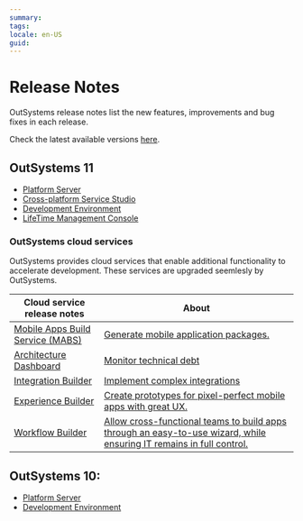 ```yaml
---
summary:
tags:
locale: en-US
guid:
---
```

# Release Notes

OutSystems release notes list the new features, improvements and bug fixes in each release.

Check the latest available versions [here](https://www.outsystems.com/downloads).


## OutSystems 11

* [Platform Server](https://success.outsystems.com/Support/Release_Notes/11/Platform_Server)
* [Cross-platform Service Studio](https://success.outsystems.com/Support/Release_Notes/11/Cross-platform_Service_Studio)
* [Development Environment](https://success.outsystems.com/Support/Release_Notes/11/Development_Environment)
* [LifeTime Management Console](https://success.outsystems.com/Support/Release_Notes/LifeTime_Management_Console)



### OutSystems cloud services

OutSystems provides cloud services that enable additional functionality to accelerate development. These services are upgraded seemlesly by OutSystems.


| Cloud service release notes | About |
|---|---|
| [Mobile Apps Build Service (MABS)](https://success.outsystems.com/Support/Release_Notes/Mobile_Apps_Build_Service) | [Generate mobile application packages.](https://success.outsystems.com/Documentation/11/Delivering_Mobile_Apps/Mobile_Apps_Build_Service)|
| [Architecture Dashboard](https://success.outsystems.com/Support/Release_Notes/Architecture_Dashboard) | [Monitor technical debt](https://success.outsystems.com/Documentation/11/Managing_the_Applications_Lifecycle/Manage_technical_debt) |
| [Integration Builder](https://success.outsystems.com/Support/Release_Notes/Integration_Builder) | [Implement complex integrations](https://success.outsystems.com/Documentation/11/Extensibility_and_Integration/Integration_Builder) |
| [Experience Builder](https://success.outsystems.com/Support/Release_Notes/Experience_Builder) | [Create prototypes for pixel-perfect mobile apps with great UX.](https://success.outsystems.com/Documentation/Experience_Builder/Introduction_to_Experience_Builder)
| [Workflow Builder](https://success.outsystems.com/Support/Release_Notes/Workflow_Builder) | [Allow cross-functional teams to build apps through an easy-to-use wizard, while ensuring IT remains in full control.](https://success.outsystems.com/Documentation/Workflow_Builder) |


## OutSystems 10:

* [Platform Server](https://success.outsystems.com/Support/Release_Notes/10/Platform_Server)
* [Development Environment](https://success.outsystems.com/Support/Release_Notes/10/Development_Environment)

